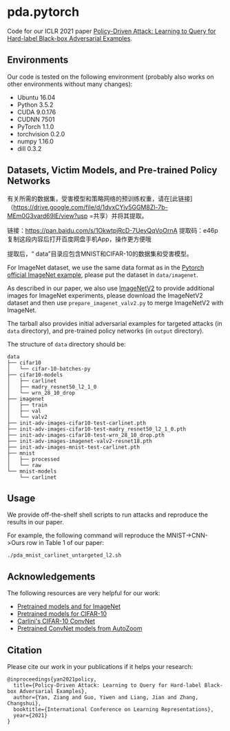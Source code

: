 # pda.pytorch

Code for our ICLR 2021 paper [Policy-Driven Attack: Learning to Query for Hard-label Black-box Adversarial Examples](https://openreview.net/forum?id=pzpytjk3Xb2).

## Environments
Our code is tested on the following environment (probably also works on other environments without many changes):

* Ubuntu 16.04
* Python 3.5.2
* CUDA 9.0.176
* CUDNN 7501
* PyTorch 1.1.0
* torchvision 0.2.0
* numpy 1.16.0 
* dill 0.3.2

## Datasets, Victim Models, and Pre-trained Policy Networks

有关所需的数据集，受害模型和策略网络的预训练权重，请在[此链接] （https://drive.google.com/file/d/1dvxCYiv5GGM8Zl-7b-MEm0G3vard69lE/view?usp =共享）并将其提取。


链接：https://pan.baidu.com/s/1OkwtpjRcD-7UeyQqVoOrnA 
提取码：e46p 
复制这段内容后打开百度网盘手机App，操作更方便哦



提取后，“ data”目录应包含MNIST和CIFAR-10的数据集和受害模型。

For ImageNet dataset, we use the same data format as in the [Pytorch official ImageNet example](https://github.com/pytorch/examples/tree/master/imagenet), please put the dataset in ```data/imagenet```.

As described in our paper, we also use [ImageNetV2](https://github.com/modestyachts/ImageNetV2) to provide additional images for ImageNet experiments, please download the ImageNetV2 dataset and then use ```prepare_imagenet_valv2.py``` to merge ImageNetV2 with ImageNet.

The tarball also provides initial adversarial examples for targeted attacks (in ```data``` directory), and pre-trained policy networks (in ```output``` directory).

The structure of ```data``` directory should be:


```
data
├── cifar10
│   └── cifar-10-batches-py
├── cifar10-models
│   ├── carlinet
│   ├── madry_resnet50_l2_1_0
│   └── wrn_28_10_drop
├── imagenet 
│   ├── train
│   ├── val
│   └── valv2
├── init-adv-images-cifar10-test-carlinet.pth
├── init-adv-images-cifar10-test-madry_resnet50_l2_1_0.pth
├── init-adv-images-cifar10-test-wrn_28_10_drop.pth
├── init-adv-images-imagenet-valv2-resnet18.pth
├── init-adv-images-mnist-test-carlinet.pth
├── mnist
│   ├── processed
│   └── raw
└── mnist-models
    └── carlinet

```


## Usage

We provide off-the-shelf shell scripts to run attacks and reproduce the results in our paper.

For example, the following command will reproduce the MNIST->CNN->Ours row in Table 1 of our paper:

```
./pda_mnist_carlinet_untargeted_l2.sh
```

## Acknowledgements
The following resources are very helpful for our work:

* [Pretrained models and for ImageNet](https://github.com/Cadene/pretrained-models.pytorch)
* [Pretrained models for CIFAR-10](https://github.com/bearpaw/pytorch-classification)
* [Carlini's CIFAR-10 ConvNet](https://github.com/carlini/nn_robust_attacks)
* [Pretrained ConvNet models from AutoZoom](https://github.com/IBM/Autozoom-Attack)

## Citation
Please cite our work in your publications if it helps your research:

```
@inproceedings{yan2021policy,
  title={Policy-Driven Attack: Learning to Query for Hard-label Black-box Adversarial Examples},
  author={Yan, Ziang and Guo, Yiwen and Liang, Jian and Zhang, Changshui},
  booktitle={International Conference on Learning Representations},
  year={2021}
}
```

